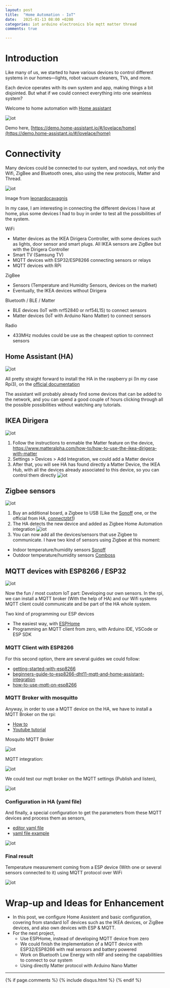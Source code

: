 ```yaml
---
layout: post
title:  "Home Automation - IoT"
date:   2025-01-13 08:00 +0200
categories: iot arduino electronics ble mqtt matter thread
comments: true

---
```


# Introduction
Like many of us, we started to have various devices to control different systems in our homes—lights, robot vacuum cleaners, TVs, and more.

Each device operates with its own system and app, making things a bit disjointed. But what if we could connect everything into one seamless system?

Welcome to home automation with [Home assistant](https://www.home-assistant.io/)

![iot](/assets/20250113/9.png)

Demo here, [https://demo.home-assistant.io/#/lovelace/home](https://demo.home-assistant.io/#/lovelace/home)

# Connectivity
Many devices could be connected to our system, and nowdays, not only the Wifi, ZigBee and Bluetooth ones, also using the new protocols, Matter and Thread.

![iot](/assets/20250113/10.png)

Image from [leonardocavagnis](https://leonardocavagnis.medium.com/retrofitting-with-matter-how-to-make-any-device-smart-4cdbc9459863)

In my case, I am interesting in connecting the different devices I have at home, plus some devices I had to buy in order to test all the possibilities of the system.

WiFi
* Matter devices as the IKEA Dirigera Controller, with some devices such as lights, door sensor and smart plugs. All IKEA sensors are ZigBee but with the Dirigera Controller
* Smart TV (Samsung TV)
* MQTT devices with ESP32/ESP8266 connecting sensors or relays
* MQTT devices with RPi

ZigBee
* Sensors (Temperature and Humidity Sensors, devices on the market)
* Eventually, the IKEA devices without Dirigera

Bluetooth / BLE / Matter
* BLE devices (IoT with nrf52840 or nrf54L15) to connect sensors
* Matter devices (IoT with Arduino Nano Matter) to connect sensors

Radio
* 433MHz modules could be use as the cheapest option to connnect sensors

## Home Assistant (HA)
![iot](/assets/20250113/15.png)

All pretty straight forward to install the HA in the raspberry pi (In my case Rpi3), on the [official documentation](https://www.home-assistant.io/installation/raspberrypi)

The assistant will probably already find some devices that can be added to the network, and you can spend a good couple of hours clicking through all the possible possibilities without watching any tutorials.

## IKEA Dirigera
![iot](/assets/20250113/14.png)

1. Follow the instructions to enmable the Matter feature on the device, https://www.matteralpha.com/how-to/how-to-use-the-ikea-dirigera-with-matter
2. Settings > Devices > Add Integration, we could add a Matter device
3. After that, you will see HA has found directly a Matter Device, the IKEA Hub, with all the devices already associated to this device, so you can control them directly
![iot](/assets/20250113/11.png)

## Zigbee sensors
![iot](/assets/20250113/13.jpeg)

1. Buy an additional board, a Zigbee to USB (Like the [Sonoff](https://sonoff.tech/product/gateway-and-sensors/sonoff-zigbee-3-0-usb-dongle-plus-p/) one, or the official from HA, [connectzbt1](https://www.home-assistant.io/connectzbt1/))
2. The HA detects the new device and added as Zigbee Home Automation integration
![iot](/assets/20250113/12.png)
3. You can now add all the devices/sensors that use Zigbee to communicate.
I have two kind of sensors using Zigbee at this moment:
* Indoor temperature/humidity sensors [Sonoff](https://www.amazon.de/dp/B0CLLVHGWN/ref=pe_27091401_487027711_TE_SCE_dp_i1)
* Outdoor temperature/humidity sensors [Comboss](https://www.amazon.de/dp/B0BWJGCD1G?th=1)

## MQTT devices with ESP8266 / ESP32
![iot](/assets/20250113/16.png)

Now the fun / most custom IoT part: Developing our own sensors. In the rpi, we can install a MQTT broker (With the help of HA) and our Wifi systems MQTT client could communicate and be part of the HA whole system.

Two kind of programming our ESP devices
* The easiest way, with [ESPHome](https://randomnerdtutorials.com/getting-started-with-esp8266-wifi-transceiver-review/)
* Programming an MQTT client from zero, with Arduino IDE, VSCode or ESP SDK

### MQTT Client with ESP8266
For this second option, there are several guides we could follow:
* [getting-started-with-esp8266](https://randomnerdtutorials.com/getting-started-with-esp8266-wifi-transceiver-review/)
* [beginners-guide-to-esp8266-dht11-mqtt-and-home-assistant-integration](https://medium.com/@tomer.klein/title-beginners-guide-to-esp8266-dht11-mqtt-and-home-assistant-integration-7ba75df5ecfb)
* [how-to-use-mqtt-on-esp8266](https://cedalo.com/blog/how-to-use-mqtt-on-esp8266/)

### MQTT Broker with mosquitto
Anyway, in order to use a MQTT device on the HA, we have to install a MQTT Broker on the rpi:
* [How to](https://github.com/home-assistant/addons/blob/174f8e66d0eaa26f01f528beacbde0bd111b711c/mosquitto/DOCS.md#how-to-use)
* [Youtube tutorial](https://www.youtube.com/watch?v=dqTn-Gk4Qeo)

Mosquito MQTT Broker

![iot](/assets/20250113/1.png)

MQTT integration:

![iot](/assets/20250113/2.png)

We could test our mqtt broker on the MQTT settings (Publish and listen),

![iot](/assets/20250113/3.png)

### Configuration in HA (yaml file)
And finally, a special configuration to get the parameters from these MQTT devices and process them as sensors,

* [editor yaml file](https://www.home-assistant.io/docs/configuration/#to-set-up-access-to-the-files-and-prepare-an-editor)
* [yaml file example](https://www.home-assistant.io/integrations/sensor.mqtt/#temperature-and-humidity-sensors)

![iot](/assets/20250113/4.png)

### Final result
Temperature measurement coming from a ESP device (With one or several sensors connected to it) using MQTT protocol over WiFi

![iot](/assets/20250113/6.png)

# Wrap-up and Ideas for Enhancement
* In this post, we configure Home Assistent and basic configuration, covering from standard IoT devices such as the IKEA devices, or ZigBee devices, and also own devices with ESP & MQTT.
* For the next project,
    * Use ESPHome, instead of developing MQTT device from zero
    * We could finish the implementation of a MQTT device with ESP32/ESP8266 with real sensors and battery powered
    * Work on Bluetooth Low Energy with nRF and seeing the capabilitiies to connect to our system
    * Using directly Matter protocol with Arduino Nano Matter


***

{% if page.comments %}
{% include disqus.html %}
{% endif %}
